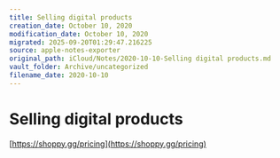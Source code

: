 ```yaml
---
title: Selling digital products
creation_date: October 10, 2020
modification_date: October 10, 2020
migrated: 2025-09-20T01:29:47.216225
source: apple-notes-exporter
original_path: iCloud/Notes/2020-10-10-Selling digital products.md
vault_folder: Archive/uncategorized
filename_date: 2020-10-10
---
```



# Selling digital products 
[https://shoppy.gg/pricing](https://shoppy.gg/pricing)

